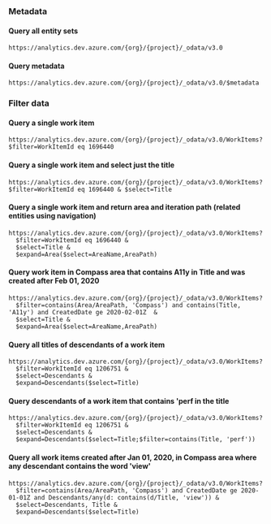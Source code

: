 ### Metadata

#### Query all entity sets
```
https://analytics.dev.azure.com/{org}/{project}/_odata/v3.0
```

#### Query metadata
```
https://analytics.dev.azure.com/{org}/{project}/_odata/v3.0/$metadata
```

### Filter data

#### Query a single work item
```
https://analytics.dev.azure.com/{org}/{project}/_odata/v3.0/WorkItems? $filter=WorkItemId eq 1696440
```

#### Query a single work item and select just the title
```
https://analytics.dev.azure.com/{org}/{project}/_odata/v3.0/WorkItems? $filter=WorkItemId eq 1696440 & $select=Title
```

#### Query a single work item and return area and iteration path (related entities using navigation)
```
https://analytics.dev.azure.com/{org}/{project}/_odata/v3.0/WorkItems? 
  $filter=WorkItemId eq 1696440 & 
  $select=Title &
  $expand=Area($select=AreaName,AreaPath)
```

#### Query work item in Compass area that contains A11y in Title and was created after Feb 01, 2020
```
https://analytics.dev.azure.com/{org}/{project}/_odata/v3.0/WorkItems? 
  $filter=contains(Area/AreaPath, 'Compass') and contains(Title, 'A11y') and CreatedDate ge 2020-02-01Z  &
  $select=Title &
  $expand=Area($select=AreaName,AreaPath)
```
  
#### Query all titles of descendants of a work item
```
https://analytics.dev.azure.com/{org}/{project}/_odata/v3.0/WorkItems? 
  $filter=WorkItemId eq 1206751 &
  $select=Descendants &
  $expand=Descendants($select=Title)
 ```
 
#### Query descendants of a work item that contains 'perf in the title
```
https://analytics.dev.azure.com/{org}/{project}/_odata/v3.0/WorkItems? 
  $filter=WorkItemId eq 1206751 &
  $select=Descendants &
  $expand=Descendants($select=Title;$filter=contains(Title, 'perf')) 
```

#### Query all work items created after Jan 01, 2020, in Compass area where any descendant contains the word 'view'
```
https://analytics.dev.azure.com/{org}/{project}/_odata/v3.0/WorkItems? 
  $filter=contains(Area/AreaPath, 'Compass') and CreatedDate ge 2020-01-01Z and Descendants/any(d: contains(d/Title, 'view')) &
  $select=Descendants, Title &
  $expand=Descendants($select=Title)
```

  
  

  


